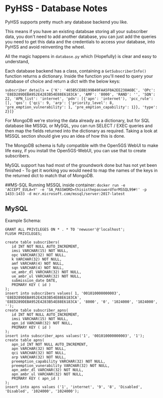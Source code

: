 # PyHSS - Database Notes
PyHSS supports pretty much any database backend you like.

This means if you have an existing databsae storing all your subscriber data, you don't need to add another database, you can just add the queries you need to get this data and the credentials to access your database, into PyHSS and avoid reinventing the wheel.

All the magic happens in ```database.py``` which (Hopefully) is clear and easy to understand,

Each database backend has a class, containing a ```GetSubscriberInfo()``` function returns a dictionary.
Inside the function you'll need to query your database of choice and return a dict with the below keys:
```
subscriber_details = {'K': '465B5CE8B199B49FAA5F0A2EE238A6BC', 'OPc': 'E8ED289DEBA952E4283B54E88E6183CA', 'AMF': '8000', 'RAND': '', 'SQN': 22, 'APN_list': 'internet', 'pdn': [{'apn': 'internet'), 'pcc_rule': [], 'qos': {'qci': 9, 'arp': {'priority_level': 8, 'pre_emption_vulnerability': 1, 'pre_emption_capability': 1}}, 'type': 2}]}
```

For MongoDB we're storing the data already as a dictionary, but for SQL database like MSSQL or MySQL, you can run SELECT / EXEC queries and then map the fields returned into the dictionary as required. Taking a look at MSSQL section should give you an idea of how this is done.

The MongoDB schema is fully compatible with the Open5GS WebUI to make life easy, if you install the Open5GS-WebUI, you can use that to create subscribers.

MySQL support has had most of the groundwork done but has not yet been finished - To get it working you would need to map the names of the keys in the returned dict to match that of MongoDB.

##MS-SQL
Running MSSQL inside container:
```docker run -e 'ACCEPT_EULA=Y' -e 'SA_PASSWORD=thisisthepasswordforMSSQL99#!' -p 1433:1433 -d mcr.microsoft.com/mssql/server:2017-latest```


## MySQL
Example Schema: 
```CREATE USER 'newuser'@'localhost' IDENTIFIED BY 'password';
GRANT ALL PRIVILEGES ON * . * TO 'newuser'@'localhost';
FLUSH PRIVILEGES;

create table subscribers(
   id INT NOT NULL AUTO_INCREMENT,
   imsi VARCHAR(15) NOT NULL,
   opc VARCHAR(32) NOT NULL,
   k VARCHAR(32) NOT NULL,
   amf VARCHAR(4) NOT NULL,
   sqn VARCHAR(4) NOT NULL,
   ue_ambr_dl VARCHAR(32) NOT NULL,
   ue_ambr_ul VARCHAR(32) NOT NULL,
   submission_date DATE,
   PRIMARY KEY ( id )
);
insert into subscribers values( 1, '001010000000003', 'E8ED289DEBA952E4283B54E88E6183CA', 'E8ED289DEBA952E4283B54E88E6183CA', '8000', '0', '1024000', '1024000', '');
create table subscriber_apns(
   id INT NOT NULL AUTO_INCREMENT,
   imsi VARCHAR(15) NOT NULL,
   apn_id VARCHAR(32) NOT NULL,
   PRIMARY KEY ( id )
);
insert into subscriber_apns values('1', '001010000000003', '1');
create table apns(
   apn_id INT NOT NULL AUTO_INCREMENT,
   apn VARCHAR(32) NOT NULL,
   qci VARCHAR(32) NOT NULL,
   arp VARCHAR(32) NOT NULL,
   preemption_capability VARCHAR(32) NOT NULL,
   preemption_vunerability VARCHAR(32) NOT NULL,
   apn_ambr_dl VARCHAR(32) NOT NULL,
   apn_ambr_ul VARCHAR(32) NOT NULL,
   PRIMARY KEY ( apn_id )
);
insert into apns values ('1', 'internet', '9', '8', 'Disabled', 'Disabled', '1024000', '1024000');
```